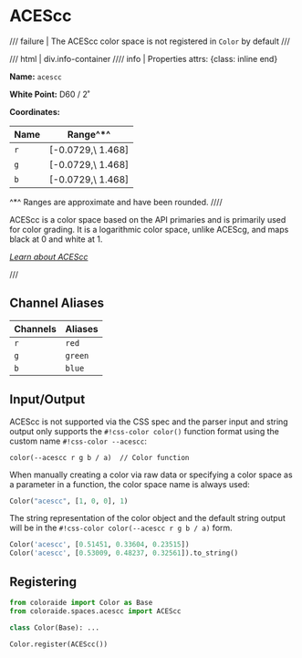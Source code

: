 # ACEScc

/// failure | The ACEScc color space is not registered in `Color` by default
///

/// html | div.info-container
//// info | Properties
    attrs: {class: inline end}

**Name:** `acescc`

**White Point:** D60 / 2˚

**Coordinates:**

Name | Range^\*^
---- | -----
`r`  | [-0.0729,\ 1.468]
`g`  | [-0.0729,\ 1.468]
`b`  | [-0.0729,\ 1.468]

^\*^ Ranges are approximate and have been rounded.
////

ACEScc is a color space based on the API primaries and is primarily used for color grading. It is a logarithmic color
space, unlike ACEScg, and maps black at 0 and white at 1.

_[Learn about ACEScc](https://docs.acescentral.com/specifications/acescc/)_

///

## Channel Aliases

Channels | Aliases
-------- | -------
`r`      | `red`
`g`      | `green`
`b`      | `blue`

## Input/Output

ACEScc is not supported via the CSS spec and the parser input and string output only supports the
`#!css-color color()` function format using the custom name `#!css-color --acescc`:

```css-color
color(--acescc r g b / a)  // Color function
```

When manually creating a color via raw data or specifying a color space as a parameter in a function, the color
space name is always used:

```py
Color("acescc", [1, 0, 0], 1)
```

The string representation of the color object and the default string output will be in the
`#!css-color color(--acescc r g b / a)` form.

```py play
Color('acescc', [0.51451, 0.33604, 0.23515])
Color('acescc', [0.53009, 0.48237, 0.32561]).to_string()
```

## Registering

```py
from coloraide import Color as Base
from coloraide.spaces.acescc import ACEScc

class Color(Base): ...

Color.register(ACEScc())
```

